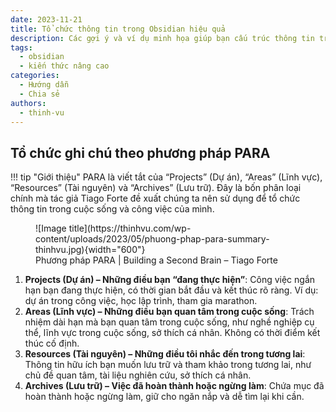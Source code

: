 ```yaml
---
date: 2023-11-21
title: Tổ chức thông tin trong Obsidian hiệu quả
description: Các gợi ý và ví dụ minh họa giúp bạn cấu trúc thông tin trong Obsidian đúng nhu cầu.
tags:
  - obsidian
  - kiến thức nâng cao
categories:
  - Hướng dẫn
  - Chia sẻ
authors:
  - thinh-vu
---
```

## Tổ chức ghi chú theo phương pháp PARA

!!! tip "Giới thiệu"
	PARA là viết tắt của “Projects” (Dự án), “Areas” (Lĩnh vực), “Resources” (Tài nguyên) và “Archives” (Lưu trữ). Đây là bốn phân loại chính mà tác giả Tiago Forte đề xuất chúng ta nên sử dụng để tổ chức thông tin trong cuộc sống và công việc của mình.

<figure markdown>
  ![Image title](https://thinhvu.com/wp-content/uploads/2023/05/phuong-phap-para-summary-thinhvu.jpg){width="600"}
  <figcaption>Phương pháp PARA | Building a Second Brain – Tiago Forte</figcaption>
</figure>


1. **Projects (Dự án) – Những điều bạn “đang thực hiện”**: Công việc ngắn hạn bạn đang thực hiện, có thời gian bắt đầu và kết thúc rõ ràng. Ví dụ: dự án trong công việc, học lập trình, tham gia marathon.
2. **Areas (Lĩnh vực) – Những điều bạn quan tâm trong cuộc sống**: Trách nhiệm dài hạn mà bạn quan tâm trong cuộc sống, như nghề nghiệp cụ thể, lĩnh vực trong cuộc sống, sở thích cá nhân. Không có thời điểm kết thúc cố định.
3. **Resources (Tài nguyên) – Những điều tôi nhắc đến trong tương lai**: Thông tin hữu ích bạn muốn lưu trữ và tham khảo trong tương lai, như chủ đề quan tâm, tài liệu nghiên cứu, sở thích cá nhân.
4. **Archives (Lưu trữ) – Việc đã hoàn thành hoặc ngừng làm**: Chứa mục đã hoàn thành hoặc ngừng làm, giữ cho ngăn nắp và dễ tìm lại khi cần.